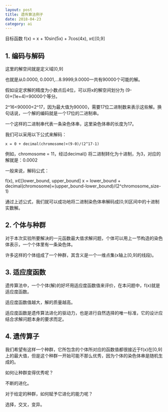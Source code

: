 ```yaml
---
layout: post
title: 遗传算法例子
date: 2018-04-23
category: ai
---
```



目标函数 f(x) = x + 10sin(5x) + 7cos(4x), x∈[0,9] 

## 1. 编码与解码

这里的解空间就是定义域[0,9]

也就是从0.0000, 0.0001,…8.9999,9.0000一共有90000个可能的解。

假如设定求解的精度为小数点后4位，可以将x的解空间划分为 (9-0)×(1e+4)=90000个等分。

2^16<90000<2^17，因为最大值为90000，需要17位二进制数来表示这些解。换句话说，一个解的编码就是一个17位的二进制串。

一个这样的二进制串代表一条染色体串，这里染色体串的长度为17。

我们可以采用以下公式来解码：

`x = 0 + decimal(chromosome)×(9-0)/(2^17-1)`

例如，chromosome = 11，经过decimal() 将二进制转化为十进制，为3，对应的解就是：0.0002

一般来说，解码公式：

f(x), x∈[lower_bound, upper_bound]
x = lower_bound + decimal(chromosome)×(upper_bound-lower_bound)/(2^chromosome_size-1)

通过上述公式，我们就可以成功地将二进制染色体串解码成[0,9]区间中的十进制实数解。

## 2. 个体与种群

对于本次实验所要解决的一元函数最大值求解问题，个体可以用上一节构造的染色体表示，一个个体里有一条染色体。

许多这样的个体组成了一个种群，其含义是一个一维点集(x轴上[0,9]的线段)。

## 3. 适应度函数

遗传算法中，一个个体(解)的好坏用适应度函数值来评价，在本问题中，f(x)就是适应度函数。

适应度函数值越大，解的质量越高。

适应度函数是遗传算法进化的驱动力，也是进行自然选择的唯一标准，它的设计应结合求解问题本身的要求而定。

## 4. 遗传算子

我们希望有这样一个种群，它所包含的个体所对应的函数值都很接近于f(x)在[0,9]上的最大值，但是这个种群一开始可能不那么优秀，因为个体的染色体串是随机生成的。

如何让种群变得优秀呢？

不断的进化。

对于给定的种群，如何赋予它进化的能力呢？

选择，交叉，变异。
